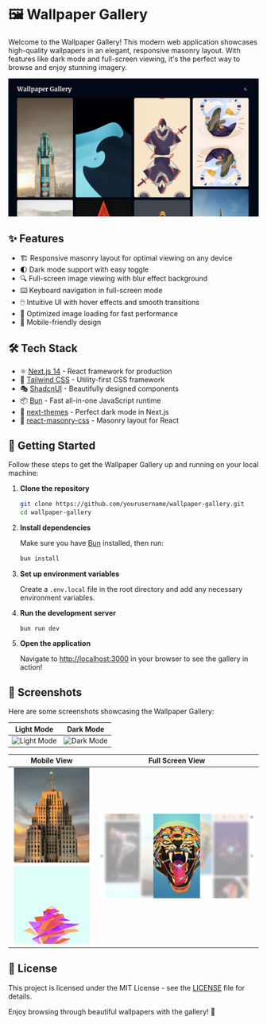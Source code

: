 # 🖼️ Wallpaper Gallery

Welcome to the Wallpaper Gallery! This modern web application showcases high-quality wallpapers in an elegant, responsive masonry layout. With features like dark mode and full-screen viewing, it's the perfect way to browse and enjoy stunning imagery.

![Wallpaper Gallery Screenshot](./public/screenshots/gallery-screenshot.png)

## ✨ Features

- 🏗️ Responsive masonry layout for optimal viewing on any device
- 🌓 Dark mode support with easy toggle
- 🔍 Full-screen image viewing with blur effect background
- ⌨️ Keyboard navigation in full-screen mode
- 🖱️ Intuitive UI with hover effects and smooth transitions
- 🚀 Optimized image loading for fast performance
- 📱 Mobile-friendly design

## 🛠️ Tech Stack

- ⚛️ [Next.js 14](https://nextjs.org/) - React framework for production
- 🎨 [Tailwind CSS](https://tailwindcss.com/) - Utility-first CSS framework
- 🎭 [ShadcnUI](https://ui.shadcn.com/) - Beautifully designed components
- 📦 [Bun](https://bun.sh/) - Fast all-in-one JavaScript runtime
- 🌙 [next-themes](https://github.com/pacocoursey/next-themes) - Perfect dark mode in Next.js
- 🧱 [react-masonry-css](https://github.com/paulcollett/react-masonry-css) - Masonry layout for React

## 🚀 Getting Started

Follow these steps to get the Wallpaper Gallery up and running on your local machine:

1. **Clone the repository**

   ```bash
   git clone https://github.com/yourusername/wallpaper-gallery.git
   cd wallpaper-gallery
   ```

2. **Install dependencies**

   Make sure you have [Bun](https://bun.sh/) installed, then run:

   ```bash
   bun install
   ```

3. **Set up environment variables**

   Create a `.env.local` file in the root directory and add any necessary environment variables.

4. **Run the development server**

   ```bash
   bun run dev
   ```

5. **Open the application**

   Navigate to [http://localhost:3000](http://localhost:3000) in your browser to see the gallery in action!

## 📸 Screenshots

Here are some screenshots showcasing the Wallpaper Gallery:

| Light Mode | Dark Mode |
|------------|-----------|
| ![Light Mode](./public/screenshots/light-mode.png) | ![Dark Mode](./public/screenshots/dark-mode.png) |

|  Mobile View     | Full Screen View |
|------------------|-------------|
| ![Mobile](./public/screenshots/mobile.png) | ![Full Screen](./public/screenshots/full-screen.png) |

## 📄 License

This project is licensed under the MIT License - see the [LICENSE](LICENSE) file for details.

Enjoy browsing through beautiful wallpapers with the gallery! 🎉